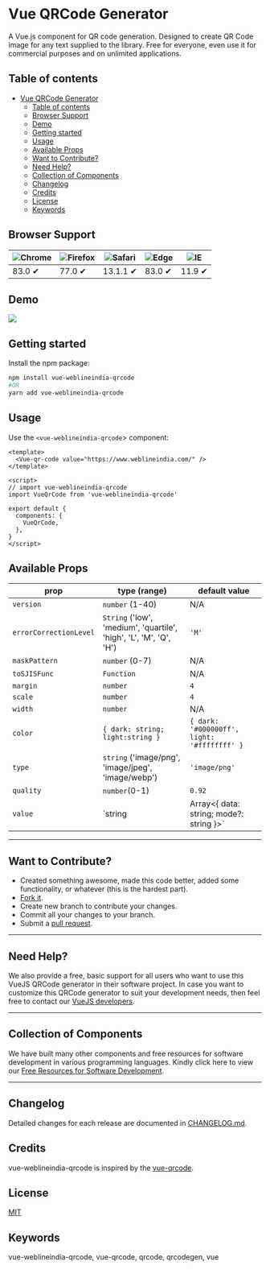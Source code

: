 # Vue QRCode Generator

A Vue.js component for QR code generation. Designed to create QR Code image for any text supplied to the library. Free for everyone, even use it for commercial purposes and on unlimited applications.

## Table of contents

- [Vue QRCode Generator](#vue-qrcode-generator)
  - [Table of contents](#table-of-contents)
  - [Browser Support](#browser-support)
  - [Demo](#demo)
  - [Getting started](#getting-started)
  - [Usage](#usage)
  - [Available Props](#available-props)
  - [Want to Contribute?](#want-to-contribute)
  - [Need Help?](#need-help)
  - [Collection of Components](#collection-of-components)
  - [Changelog](#changelog)
  - [Credits](#credits)
  - [License](#license)
  - [Keywords](#keywords)

## Browser Support

![Chrome](https://raw.github.com/alrra/browser-logos/master/src/chrome/chrome_48x48.png) | ![Firefox](https://raw.github.com/alrra/browser-logos/master/src/firefox/firefox_48x48.png) | ![Safari](https://raw.github.com/alrra/browser-logos/master/src/safari/safari_48x48.png) |  ![Edge](https://raw.github.com/alrra/browser-logos/master/src/edge/edge_48x48.png) | ![IE](https://raw.github.com/alrra/browser-logos/master/src/archive/internet-explorer_9-11/internet-explorer_9-11_48x48.png) |
--- | --- | --- | --- | --- |
83.0 ✔ | 77.0 ✔ | 13.1.1 ✔ | 83.0 ✔ | 11.9 ✔ |

## Demo
[![](qrcode.gif)](https://github.com/weblineindia/Vue-QRCode/qrcode.gif)

## Getting started

Install the npm package:

``` bash
npm install vue-weblineindia-qrcode
#OR
yarn add vue-weblineindia-qrcode
```

## Usage

Use the `<vue-weblineindia-qrcode`> component:

```vue
<template>
  <Vue-qr-code value="https://www.weblineindia.com/" />
</template>

<script>
// import vue-weblineindia-qrcode
import VueQrCode from 'vue-weblineindia-qrcode'

export default {
  components: {
    VueQrCode,
  },
}
</script>
```

## Available Props

| prop                   | type (range)                                                       | default value                               |
| ---------------------- | ------------------------------------------------------------------ | ------------------------------------------- |
| `version`              | `number` (1-40)                                                    | N/A                                         |
| `errorCorrectionLevel` | `String` ('low', 'medium', 'quartile', 'high', 'L', 'M', 'Q', 'H') | `'M'`                                       |
| `maskPattern`          | `number` (0-7)                                                     | N/A                                         |
| `toSJISFunc`           | `Function`                                                         | N/A                                         |
| `margin`               | `number`                                                           | `4`                                         |
| `scale`                | `number`                                                           | `4`                                         |
| `width`                | `number`                                                           | N/A                                         |
| `color`                | `{ dark: string; light:string }`                                   | `{ dark: '#000000ff', light: '#ffffffff' }` |
| `type`                 | `string` ('image/png', 'image/jpeg', 'image/webp')                 | `'image/png'`                               |
| `quality`              | `number`(0-1)                                                      | `0.92`                                      |
| `value`                | `string | Array<{ data: string; mode?: string }>`                  | N/A                                         |


-----

## Want to Contribute?

- Created something awesome, made this code better, added some functionality, or whatever (this is the hardest part).
- [Fork it](http://help.github.com/forking/).
- Create new branch to contribute your changes.
- Commit all your changes to your branch.
- Submit a [pull request](http://help.github.com/pull-requests/).

-----

## Need Help? 

We also provide a free, basic support for all users who want to use this VueJS QRCode generator in their software project. In case you want to customize this QRCode generator to suit your development needs, then feel free to contact our [VueJS developers](https://www.weblineindia.com/hire-vuejs-developer.html).

-----

## Collection of Components

We have built many other components and free resources for software development in various programming languages. Kindly click here to view our [Free Resources for Software Development](https://www.weblineindia.com/communities.html).

------

## Changelog

Detailed changes for each release are documented in [CHANGELOG.md](./CHANGELOG.md).

## Credits

vue-weblineindia-qrcode is inspired by the [vue-qrcode](https://www.npmjs.com/package/vue-qrcode).

## License

[MIT](LICENSE)

[mit]: https://github.com/weblineindia/Vue-QRCode/blob/master/LICENSE

## Keywords

 vue-weblineindia-qrcode, vue-qrcode, qrcode, qrcodegen, vue
